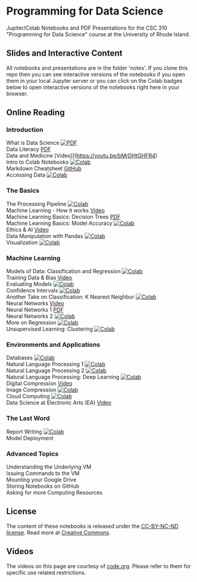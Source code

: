 # Programming for Data Science

Jupiter/Colab Notebooks and PDF Presentations for the CSC 310 "Programming for Data Science" course at the University of Rhode Island.

## Slides and Interactive Content
All notebooks and presentations are in the folder 'notes'.
If you clone this repo then you can see interactive versions of the notebooks if you open them in your local Jupyter server or you can click on the Colab badges below to open interactive versions of the notebooks right here in your browser.

## Online Reading

### Introduction

What is Data Science
[![PDF](https://raw.githubusercontent.com/lutzhamel/ds-assets/main/assets/pdf-badge.png)](https://github.com/lutzhamel/ds-notes/blob/master/notes/01-What-is-Data-Science.pdf)
<br>
Data Literacy
[PDF](https://github.com/lutzhamel/ds-notes/blob/master/notes/02-data-literacy.pdf)
<br>
Data and Medicine
[Video]](https://youtu.be/bMrDHtGHFR4)
<br>
Intro to Colab Notebooks
[![Colab](https://colab.research.google.com/assets/colab-badge.svg)](https://colab.research.google.com/notebooks/intro.ipynb)
<br>
Markdown Cheatsheet
[GitHub](https://github.com/adam-p/markdown-here/wiki/Markdown-Cheatsheet)
<br>
Accessing Data
[![Colab](https://colab.research.google.com/assets/colab-badge.svg)](https://colab.research.google.com/github/lutzhamel/ds-notes/blob/master/notes/03-accessing-data.ipynb)
<br>

### The Basics

The Processing Pipeline
[![Colab](https://colab.research.google.com/assets/colab-badge.svg)](https://colab.research.google.com/github/lutzhamel/ds-notes/blob/master/notes/05-processing-pipeline.ipynb)
<br>
Machine Learning - How it works
[Video](https://youtu.be/OeU5m6vRyCk)
<br>
Machine Learning Basics: Decision Trees
[PDF](https://github.com/lutzhamel/ds-notes/blob/master/notes/06-machine-learning-basics-1.pdf)
<br>
Machine Learning Basics: Model Accuracy
[![Colab](https://colab.research.google.com/assets/colab-badge.svg)](https://colab.research.google.com/github/lutzhamel/ds-notes/blob/master/notes/07-machine-learning-basics-2.ipynb)
<br>
Ethics & AI
[Video](https://youtu.be/zNxw5gJtHLc)
<br>
Data Manipulation with Pandas
[![Colab](https://colab.research.google.com/assets/colab-badge.svg)](https://colab.research.google.com/github/lutzhamel/ds-notes/blob/master/notes/08-data-manipulation-pandas.ipynb)
<br>
Visualization
[![Colab](https://colab.research.google.com/assets/colab-badge.svg)](https://colab.research.google.com/github/lutzhamel/ds-notes/blob/master/notes/09-visualization.ipynb)
<br>

### Machine Learning

Models of Data: Classification and Regression
[![Colab](https://colab.research.google.com/assets/colab-badge.svg)](https://colab.research.google.com/github/lutzhamel/ds-notes/blob/master/notes/10-models.ipynb)
<br>
Training Data & Bias
[Video](https://youtu.be/x2mRoFNm22g)
<br>
Evaluating Models
[![Colab](https://colab.research.google.com/assets/colab-badge.svg)](https://colab.research.google.com/github/lutzhamel/ds-notes/blob/master/notes/11-models-2.ipynb)
<br>
Confidence Intervals
[![Colab](https://colab.research.google.com/assets/colab-badge.svg)](https://colab.research.google.com/github/lutzhamel/ds-notes/blob/master/notes/12-models-3.ipynb)
<br>
Another Take on Classification: K Nearest Neighbor
[![Colab](https://colab.research.google.com/assets/colab-badge.svg)](https://colab.research.google.com/github/lutzhamel/ds-notes/blob/master/notes/13-KNN.ipynb)
<br>
Neural Networks
[Video](https://youtu.be/JrXazCEACVo)
<br>
Neural Networks 1
[PDF](https://github.com/lutzhamel/ds-notes/blob/master/notes/14-ANN.pdf)
<br>
Neural Networks 2
[![Colab](https://colab.research.google.com/assets/colab-badge.svg)](https://colab.research.google.com/github/lutzhamel/ds-notes/blob/master/notes/15-ANN-2.ipynb)
<br>
More on Regression
[![Colab](https://colab.research.google.com/assets/colab-badge.svg)](https://colab.research.google.com/github/lutzhamel/ds-notes/blob/master/notes/16a-regression.ipynb)
<br>
Unsupervised Learning: Clustering
[![Colab](https://colab.research.google.com/assets/colab-badge.svg)](https://colab.research.google.com/github/lutzhamel/ds-notes/blob/master/notes/17a-unsupervised-learning.ipynb)
<br>

### Environments and Applications
Databases
[![Colab](https://colab.research.google.com/assets/colab-badge.svg)](https://colab.research.google.com/github/lutzhamel/ds-notes/blob/master/notes/20-databases.ipynb)
<br>
Natural Language Processing 1
[![Colab](https://colab.research.google.com/assets/colab-badge.svg)](https://colab.research.google.com/github/lutzhamel/ds-notes/blob/master/notes/18a-NLP.ipynb)
<br>
Natural Language Processing 2
[![Colab](https://colab.research.google.com/assets/colab-badge.svg)](https://colab.research.google.com/github/lutzhamel/ds-notes/blob/master/notes/19a-NLP.ipynb)
<br>
Natural Language Processing: Deep Learning
[![Colab](https://colab.research.google.com/assets/colab-badge.svg)](https://colab.research.google.com/github/lutzhamel/ds-notes/blob/master/notes/22-deep-learning.ipynb)
<br>
Digital Compression
[Video](https://youtu.be/By30SCp-Tsw)
<br>
Image Compression
[![Colab](https://colab.research.google.com/assets/colab-badge.svg)](https://colab.research.google.com/github/lutzhamel/ds-notes/blob/master/notes/22a-image-compression.ipynb)
<br>
Cloud Computing
[![Colab](https://colab.research.google.com/assets/colab-badge.svg)](https://colab.research.google.com/github/lutzhamel/ds-notes/blob/master/notes/23-cloud-computing.ipynb)
<br>
Data Science at Electronic Arts (EA)
[Video](https://youtu.be/tTSEFaYjV30)
<br>

### The Last Word
Report Writing
[![Colab](https://colab.research.google.com/assets/colab-badge.svg)](https://colab.research.google.com/github/lutzhamel/ds-notes/blob/master/notes/24-report-writing.ipynb)
<br>
Model Deployment
<br>

### Advanced Topics

Understanding the Underlying VM
<br>
Issuing Commands to the VM
<br>
Mounting your Google Drive
<br>
Storing Notebooks on GitHub
<br>
Asking for more Computing Resources
<br>

## License
The content of these notebooks is released under the [CC-BY-NC-ND license](https://creativecommons.org/licenses/by-sa/4.0/). Read more at [Creative Commons](https://creativecommons.org).

## Videos
The videos on this page are courtesy of [code.org](https://code.org/educate/resources/videos).  Please refer to them  for specific use related restrictions.
